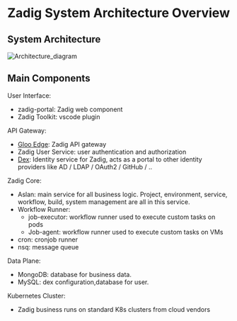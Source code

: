 # Zadig System Architecture Overview

## System Architecture

![Architecture_diagram](./Zadig-System-Architecture.png)

## Main Components
User Interface:
- zadig-portal: Zadig web component
- Zadig Toolkit: vscode plugin 

API Gateway:
- [Gloo Edge](https://github.com/solo-io/gloo): Zadig API gateway
- Zadig User Service: user authentication  and authorization
- [Dex](https://github.com/dexidp/dex): Identity service for Zadig, acts as a portal to other identity providers like AD / LDAP / OAuth2 / GitHub / ..

Zadig Core:
- Aslan: main service for all business logic. Project, environment, service, workflow, build, system management are all in this service.
- Workflow Runner:
  - job-executor: workflow runner used to execute custom tasks on pods
  - Job-agent: workflow runner used to execute custom tasks on VMs
- cron: cronjob runner
- nsq: message queue

Data Plane:
- MongoDB: database for business data.
- MySQL: dex configuration,database for user.

Kubernetes Cluster:
- Zadig business runs on standard K8s clusters from cloud vendors
